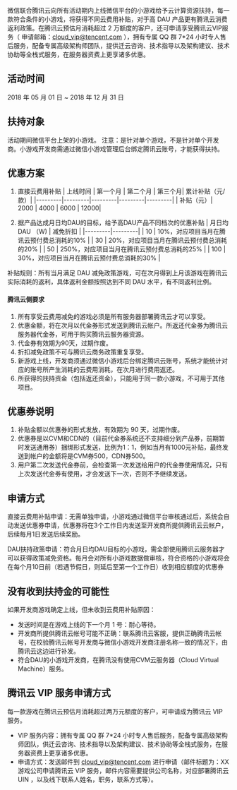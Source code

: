 
微信联合腾讯云向所有活动期内上线微信平台的小游戏给予云计算资源扶持，每一款符合条件的小游戏，将获得不同云费用补贴，对于高 DAU 产品更有腾讯云消费返利政策。在腾讯云预估月消耗超过 2 万额度的客户，还可申请享受腾讯云VIP服务（ 申请邮箱：cloud_vip@tencent.com ），拥有专属 QQ 群 7*24 小时专人售后服务，配备专属高级架构师团队，提供迁云咨询、技术指导以及架构建议、技术协助等全栈式服务，在服务器资费上更享诸多优惠。  

## 活动时间
2018 年 05 月 01 日 ~ 2018 年 12 月 31 日

## 扶持对象
活动期间微信平台上架的小游戏。 
注意：是针对单个游戏，不是针对单个开发商。小游戏开发商需通过微信小游戏管理后台绑定腾讯云账号，才能获得扶持。

## 优惠方案
1. 直接云费用补贴
| 上线时间 | 第一个月 | 第二个月 | 第三个月| 累计补贴（元/款）|
|---------|---------|---------|---------|---------|
| 补贴（元）| 2000 | 4000 | 6000 | 12000|

2. 据产品达成月日均DAU的目标，给予高DAU产品不同档次的优惠补贴
| 月日均 DAU （W) | 减免折扣 |
|---------|---------|
| 10 | 10%，对应项目当月在腾讯云预付费总消耗的10% |
| 30 | 20%，对应项目当月在腾讯云预付费总消耗的20% |
| 50 | 250%，对应项目当月在腾讯云预付费总消耗的25% |
| 100 | 30%，对应项目当月在腾讯云预付费总消耗的30% |

补贴规则：所有当月满足 DAU 减免政策游戏，可在次月得到上月该游戏在腾讯云实际消耗的返利，具体返利金额按照达到不同 DAU 水平，有不同返利比例。

#### 腾讯云侧要求 ####
1. 所有享受云费用减免的游戏必须是所有服务器部署腾讯云才可以享受。
2. 优惠金额，将在次月以代金券形式发送到腾讯云帐户。所返还代金券为腾讯云服务器代金券，可用于购买腾讯云服务器资源。
3. 代金券有效期为90天，过期作废。
4. 折扣减免政策不可与腾讯云商务政策重复享受。
5. 新游戏上线，开发商须通过微信小游戏后台绑定腾讯云账号，系统才能统计对应的账号所产生消耗的云费用消耗，在次月进行费用返还。
6. 所获得的扶持资金（包括返还资金），只能用于同一款小游戏，不可用于其他项目。

## 优惠券说明
1. 补贴金额以优惠券的形式发放，有效期为 90 天，过期作废。
2. 优惠券是以CVM和CDN的（目前代金券系统还不支持细分到产品券，前期暂时发送通用券）捆绑形式发送，比例为1：1，例如当月有1000元补贴，最终发送到帐户的金额将是CVM券500，CDN券500。
3. 用户第二次发送代金券前，会检查第一次发送给用户的代金券使用情况，只有上次发送代金券有使用，才会发送下一次，否则不予继续发送。​

## 申请方式
直接云费用补贴申请：无需单独申请，小游戏通过微信平台审核通过后，系统会自动发送优惠券申请，优惠券将在3个工作日内发送至开发商所提供腾讯云云帐户，后续每月1日发送后续奖励。​

DAU扶持政策申请：符合月日均DAU目标的小游戏，需全部使用腾讯云服务器才可以获得政策减免资格。每月会对所有小游戏数据做审核，符合资格的小游戏将会在每个月10日前（若遇节假日，则延后至第一个工作日）收到相应额度的优惠券

## 没有收到扶持金的可能性
如果开发商游戏确定上线，但未收到云费用补贴原因：
- 发送时间是在游戏上线的下一个月 1 号：耐心等待。
- 开发商所提供腾讯云帐号可能不正确：联系腾讯云客服，提供正确腾讯云帐号，在校验腾讯云帐号开发商与微信小游戏开发商注册名称一致的情况下，由腾讯云这边进行补发。​
- 符合DAU的小游戏开发商，在腾讯没有使用CVM云服务器（Cloud Virtual Machine）服务。

## 腾讯云 VIP 服务申请方式
每一款游戏在腾讯云预估月消耗超过两万元额度的客户，可申请成为腾讯云 VIP 服务。
- VIP 服务内容：拥有专属 QQ 群 7*24 小时专人售后服务，配备专属高级架构师团队，供迁云咨询、技术指导以及架构建议、技术协助等全栈式服务，在服务器资费上更享诸多优惠。  
- 申请方式：发送邮件到 cloud_vip@tencent.com 进行申请（邮件标题为：XX游戏公司申请腾讯云 VIP 服务，邮件内容需要提供公司名称，对应部署腾讯云 UIN ，以及线下联系人姓名，职务，联系方式等）。
